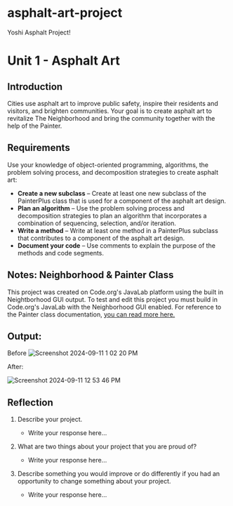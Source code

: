 # asphalt-art-project
Yoshi Asphalt Project!
# Unit 1 - Asphalt Art

## Introduction

Cities use asphalt art to improve public safety, inspire their residents and visitors, and brighten communities. Your goal is to create asphalt art to revitalize The Neighborhood and bring the community together with the help of the Painter.

## Requirements

Use your knowledge of object-oriented programming, algorithms, the problem solving process, and decomposition strategies to create asphalt art:
- **Create a new subclass** – Create at least one new subclass of the PainterPlus class that is used for a component of the asphalt art design.
- **Plan an algorithm** – Use the problem solving process and decomposition strategies to plan an algorithm that incorporates a combination of sequencing, selection, and/or iteration.
- **Write a method** – Write at least one method in a PainterPlus subclass that contributes to a component of the asphalt art design.
- **Document your code** – Use comments to explain the purpose of the methods and code segments.

## Notes: Neighborhood & Painter Class

This project was created on Code.org's JavaLab platform using the built in Neightborhood GUI output. To test and edit this project you must build in Code.org's JavaLab with the Neighborhood GUI enabled. For reference to the Painter class documentation, [you can read more here.](https://studio.code.org/docs/ide/javalab/classes/Painter)

## Output:
Before
![Screenshot 2024-09-11 1 02 20 PM](https://github.com/user-attachments/assets/29673ca4-8ff9-4ea2-b92f-16df9fccda30)

After:

![Screenshot 2024-09-11 12 53 46 PM](https://github.com/user-attachments/assets/7bba6357-cde8-4d2c-a806-9e6bb67dec6b)

## Reflection

1. Describe your project.

   - Write your response here...

2. What are two things about your project that you are proud of?

   - Write your response here...

3. Describe something you would improve or do differently if you had an opportunity to change something about your project.

   - Write your response here...
